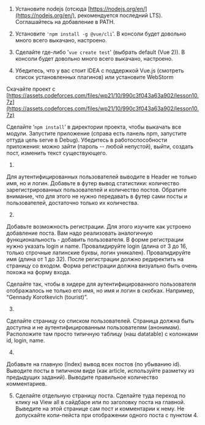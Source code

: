 <!-- Output copied to clipboard! -->

<!-----

Yay, no errors, warnings, or alerts!

Conversion time: 0.285 seconds.


Using this Markdown file:

1. Paste this output into your source file.
2. See the notes and action items below regarding this conversion run.
3. Check the rendered output (headings, lists, code blocks, tables) for proper
   formatting and use a linkchecker before you publish this page.

Conversion notes:

* Docs to Markdown version 1.0β33
* Tue Jan 25 2022 22:20:12 GMT-0800 (PST)
* Source doc: Копия Веб-программирование: практика-10 (2021) [vue.js]
----->


1. Установите nodejs (отсюда [https://nodejs.org/en/](https://nodejs.org/en/), рекомендуется последний LTS). Соглашайтесь на добавление в PATH.

2. Установите `'npm install -g @vue/cli`'. В консоли будет довольно много всего выкачано, настроено.

3. Сделайте где-либо '`vue create test`' (выбрать default (Vue 2)). В консоли будет довольно много всего выкачано, настроено.

4. Убедитесь, что у вас стоит IDEA с поддержкой Vue.js (смотреть список установленных плагинов) или установите WebStorm

Скачайте проект с [https://assets.codeforces.com/files/wp21/10/990c3f043a63a902/lesson10.7z](https://assets.codeforces.com/files/wp21/10/990c3f043a63a902/lesson10.7z)

Сделайте ‘`npm install`’ в директории проекта, чтобы выкачать все модули. Запустите приложение (справа есть панель npm, запустите оттуда цель serve в Debug). Убедитесь в работоспособности приложения: можно зайти (пароль -- любой непустой), выйти, создать пост, изменить текст существующего.

1. 

Для аутентифицированных пользователей выводите в Header не только имя, но и логин. Добавьте в футер вывод статистики: количество зарегистрированных пользователей и количество постов. Обратите внимание, что для этого не нужно передавать в футер сами посты и пользователей, достаточно только их количества.

2.

Добавьте возможность регистрации. Для этого изучите как устроено добавление поста. Вам надо реализовать аналогичную функциональность - добавить пользователя. В форме регистрации нужно указать login и name. Провалидируйте login (длина от 3 до 16, только строчные латинские буквы, логин уникален). Провалидируйте имя (длина от 1 до 32). После регистрации должно редиректить на страницу со входом. Форма регистрации должна визуально быть очень похожа на форму входа.

Сделайте так, чтобы в хидере для аутентифицированного пользователя отображалось не только его имя, но имя и логин в скобках. Например, “Gennady Korotkevich (tourist)”. 

3.

Сделайте страницу со списком пользователей. Страница должна быть доступна и не аутентифицированным пользователям (анонимам). Расположите там просто типичную таблицу (наш datatable) с колонками id, login, name.

4.

Добавьте на главную (Index) вывод всех постов (по убыванию id). Выводите посты в типичном виде (как article, используйте разметку из предыдущих заданий). Выводите правильное количество комментариев.

5. Сделайте отдельную страницу поста. Сделайте туда переход по клику на View all в сайдбаре или по заголовку поста на главной. Выведите на этой странице сам пост и комментарии к нему. Не допускайте копи-пейста при отображении одного поста с пунктом 4.


